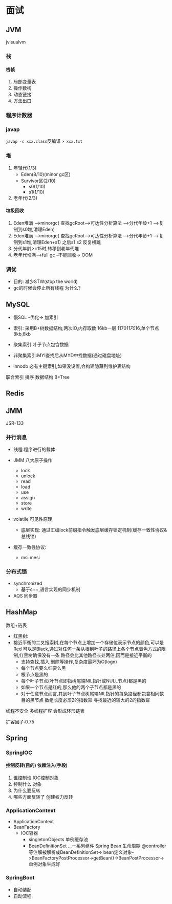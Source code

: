 # 面试
## JVM
jvisualvm
### 栈
#### 栈帧
1. 局部变量表
2. 操作数栈
3. 动态链接
4. 方法出口
### 程序计数器
### javap
`javap -c xxx.class`反编译 `> xxx.txt`
### 堆
1. 年轻代(1/3)
    - Eden(8/10)(minor gc区)
    - Survivor区(2/10)
        - s0(1/10)
        - s1(1/10)
2. 老年代(2/3)

#### 垃圾回收
1. Eden堆满 -->minorgc( 查找gcRoot-->可达性分析算法 -->分代年龄+1 -->复制到s0堆,清理Eden)
2. Eden堆满 -->minorgc( 查找gcRoot-->可达性分析算法 -->分代年龄+1 -->复 制到s1堆,清理Eden+s1)
之后s1 s2 反复横跳
3. 分代年龄>=15时,转移到老年代堆
4. 老年代堆满-->full gc -不能回收-> OOM

### 调优
- 目的: 减少STW(stop the world)
- gc的时候会停止所有线程 为什么?

## MySQL
- 慢SQL -优化-> 加索引
- 索引:
采用B+树数据结构,两次IO,内存取数
16kb一层 1170*1170*16,单个节点8kb,6kb

- 聚集索引:叶子节点包含数据
- 非聚集索引:MYI查找后从MYD中找数据(通过磁盘地址)
- innodb 必有主键索引,如果没设置,会构建隐藏列维护表结构

联合索引
排序 数据结构 B+Tree

## Redis
## JMM
JSR-133
### 并行消息
- 线程:程序进行的载体
- JMM 八大原子操作
    - lock
    - unlock
    - read
    - load
    - use
    - assign
    - store
    - write

- volatile 可见性原理
    - 底层实现: 通过汇编lock前缀指令触发底层缓存锁定机制(缓存一致性协议&总线锁)
- 缓存一致性协议:
    - msi mesi
    
### 分布式锁
- synchronized
    - 基于c++,语言实现的同步机制
- AQS 同步器

## HashMap
数组+链表
- 红黑树:
- 接近平衡的二叉搜索树,在每个节点上增加一个存储位表示节点的颜色,可以是Red
    可以是Black,通过对任何一条从根到叶子的路径上各个节点着色方式的限制,红黑树确保没有一条
    路径会比其他路径长处两倍,因而是接近平衡的
    - 支持查找,插入,删除等操作,复杂度最坏为O(logn)
    - 每个节点要么红要么黑
    - 根节点是黑的
    - 每个叶子节点(叶节点即指树尾端NIL指针或NULL节点)都是黑的
    - 如果一个节点是红的,那么他的两个子节点都是黑的
    - 对于任意节点而言,其到叶子节点树尾端NIL指针的每条路径都包含相同数目的黑节点
数组长度必须2的指数幂
寻找最近的较大的2的指数幂

线程不安全
多线程扩容
会形成环形链表

扩容因子:0.75

## Spring

### SpringIOC
#### 控制反转(目的) 依赖注入(手段)
1. 谁控制谁 IOC控制对象
2. 控制什么 对象
3. 为什么要反转
4. 哪些方面反转了 创建权力反转
### ApplicationContext
- ApplicationContext
- BeanFactory
    - IOC容器
        - singletonObjects 单例缓存池
        - BeanDefinitionSet
        ...一系列组件
Spring Bean 生命周期
@controller等注解被解析成BeanDefinitionSet->
bean定义对象->BeanFactoryPostProcessor->getBean()->BeanPostProcessor->单例对象生成好
### SpringBoot
- 自动装配
- 自动流程